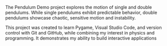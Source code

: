 The Pendulum Demo project explores the motion of single and double pendulums. 
While single pendulums exhibit predictable behavior, double pendulums showcase chaotic, sensitive motion and instability.

This project was created to learn Pygame, Visual Studio Code, and version control with Git and GitHub, 
while combining my interest in physics and programming. It demonstrates my ability to build interactive applications


